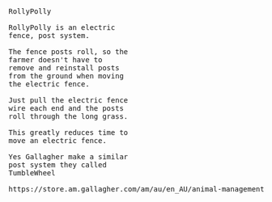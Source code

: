 <pre>
RollyPolly

RollyPolly is an electric
fence, post system.

The fence posts roll, so the
farmer doesn't have to 
remove and reinstall posts
from the ground when moving
the electric fence.

Just pull the electric fence
wire each end and the posts 
roll through the long grass.

This greatly reduces time to
move an electric fence.

Yes Gallagher make a similar 
post system they called
TumbleWheel

https://store.am.gallagher.com/am/au/en_AU/animal-management/electric-fencing/portable-fencing/posts---pigtails-and-tread-ins/tumble-wheel/p/G63800









</pre>
